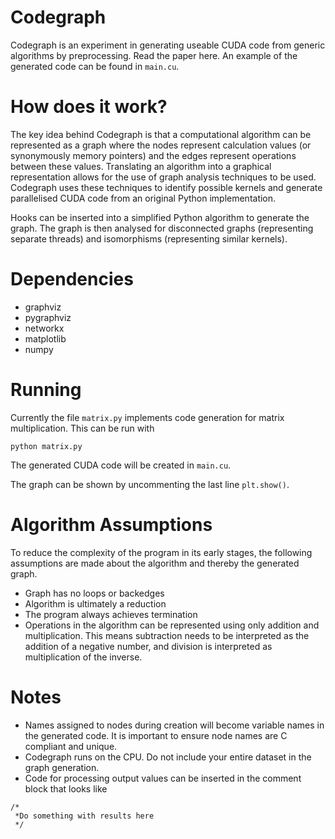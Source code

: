 Codegraph
===

Codegraph is an experiment in generating useable CUDA code from generic algorithms by preprocessing. Read the paper here. An example of the generated code can be found in `main.cu`.

How does it work?
===

The key idea behind Codegraph is that a computational algorithm can be represented as a graph where the nodes represent calculation values (or synonymously memory pointers) and the edges represent operations between these values. Translating an algorithm into a graphical representation allows for the use of graph analysis techniques to be used. Codegraph uses these techniques to identify possible kernels and generate parallelised CUDA code from an original Python implementation.

Hooks can be inserted into a simplified Python algorithm to generate the graph. The graph is then analysed for disconnected graphs (representing separate threads) and isomorphisms (representing similar kernels).

Dependencies
===

- graphviz
- pygraphviz
- networkx
- matplotlib
- numpy

Running
===

Currently the file `matrix.py` implements code generation for matrix multiplication. This can be run with

```
python matrix.py
```

The generated CUDA code will be created in `main.cu`.

The graph can be shown by uncommenting the last line `plt.show()`.

Algorithm Assumptions
===

To reduce the complexity of the program in its early stages, the following assumptions are made about the algorithm and thereby the generated graph.

- Graph has no loops or backedges
- Algorithm is ultimately a reduction
- The program always achieves termination
- Operations in the algorithm can be represented using only addition and multiplication. This means subtraction needs to be interpreted as the addition of a negative number, and division is interpreted as multiplication of the inverse.

Notes
===

- Names assigned to nodes during creation will become variable names in the generated code. It is important to ensure node names are C compliant and unique.
- Codegraph runs on the CPU. Do not include your entire dataset in the graph generation.
- Code for processing output values can be inserted in the comment block that looks like

```
/*
 *Do something with results here
 */
```